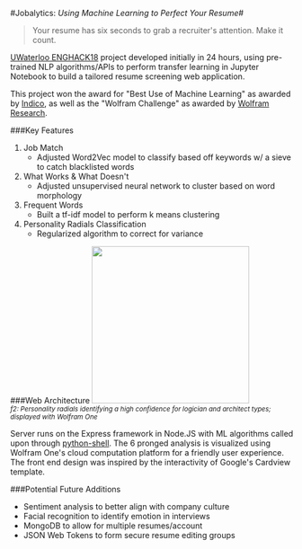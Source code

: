 #Jobalytics: _Using Machine Learning to Perfect Your Resume_#

> Your resume has six seconds to grab a recruiter's attention. Make it count.

[UWaterloo ENGHACK18](http://enghack.uwaterloo.ca/) project developed initially in 24 hours, using pre-trained NLP algorithms/APIs to perform transfer learning in Jupyter Notebook to build a tailored resume screening web application. 

This project won the award for "Best Use of Machine Learning" as awarded by [Indico](https://indico.io/), as well as the "Wolfram Challenge" as awarded by [Wolfram Research](http://www.wolfram.com/).

###Key Features
<!--- Add GIF of Feature Screen  -->
1. Job Match
   - Adjusted Word2Vec model to classify based off keywords w/ a sieve to catch blacklisted words
2. What Works & What Doesn't
   - Adjusted unsupervised neural network to cluster based on word morphology
3. Frequent Words
   - Built a tf-idf model to perform k means clustering 
4. Personality Radials Classification
   - Regularized algorithm to correct for variance

###Web Architecture
<img src="https://github.com/charlielin99/Jobalytics/screenshots/Analysis.png?raw=true" height="280px"></img></br>
<sup>_f2: Personality radials identifying a high confidence for logician and architect types; displayed with Wolfram One_</sup>

Server runs on the Express framework in Node.JS with ML algorithms called upon through [python-shell](https://www.npmjs.com/package/python-shell). The 6 pronged analysis is visualized using Wolfram One's cloud computation platform for a friendly user experience. The front end design was inspired by the interactivity of Google's Cardview template. 

###Potential Future Additions
- Sentiment analysis to better align with company culture
- Facial recognition to identify emotion in interviews
- MongoDB to allow for multiple resumes/account
- JSON Web Tokens to form secure resume editing groups

